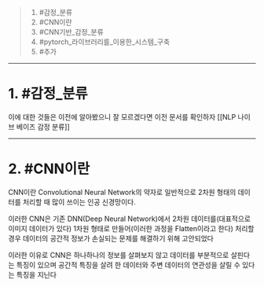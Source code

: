 
> 1. #감정_분류
> 2. #CNN이란
> 3. #CNN기반_감정_분류
> 4. #pytorch_라이브러리를_이용한_시스템_구축
> 5. #추가

---
# 1. #감정_분류 
이에 대한 것들은 이전에 알아봤으니 잘 모르겠다면 이전 문서를 확인하자
[[NLP 나이브 베이즈 감정 분류]]

---
# 2. #CNN이란 
CNN이란 Convolutional Neural Network의 약자로 일반적으로 2차원 형태의 데이터를 처리할 때 많이 쓰이는 인공 신경망이다.

이러한 CNN은 기존 DNN(Deep Neural Network)에서 2차원 데이터를(대표적으로 이미지 데이터가 있다) 1차원 형태로 만들어(이러한 과정을 Flatten이라고 한다) 처리할 경우 데이터의 공간적 정보가 손실되는 문제를 해결하기 위해 고안되었다

이러한 이유로 CNN은 하나하나의 정보를 살펴보지 않고 데이터를 부분적으로 살핀다는 특징이 있으며 공간적 특징을 살려 한 데이터와 주변 데이터의 연관성을 살릴 수 있다는 특징을 지닌다